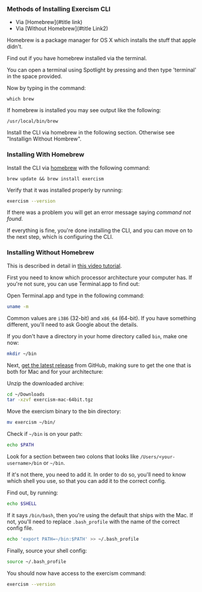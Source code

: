 ### Methods of Installing Exercism CLI

  - Via [Homebrew](#title link)
  - Via [Without Homebrew](#title Link2)

Homebrew is a package manager for OS X which installs the stuff that apple
didn't.

Find out if you have homebrew installed via the terminal.

You can open a terminal using Spotlight by pressing <command><spacebar> and
then type 'terminal' in the space provided.

Now by typing in the command:

`which brew`

If homebrew is installed you may see output like the following:

```
/usr/local/bin/brew
```

Install the CLI via homebrew in the following section.  Otherwise see
"Installign Without Hombrew".

### Installing With Homebrew

Install the CLI via [homebrew](http://brew.sh/) with the following command:

```
brew update && brew install exercism
```

Verify that it was installed properly by running:

```bash
exercism --version
```

If there was a problem you will get an error message saying _command not found_.

If everything is fine, you're done installing the CLI, and you can move on to the next step,
which is configuring the CLI.

### Installing Without Homebrew

This is described in detail in [this video tutorial](https://www.youtube.com/watch?v=TCT4eHGwfaE).

First you need to know which processor architecture your computer has. If
you're not sure, you can use Terminal.app to find out:

Open Terminal.app and type in the following command:

```bash
uname -m
```

Common values are `i386` (32-bit) and `x86_64` (64-bit). If you have something
different, you'll need to ask Google about the details.

If you don't have a directory in your home directory called `bin`, make one now:

```bash
mkdir ~/bin
```

Next, [get the latest
release](https://github.com/exercism/cli/releases/latest) from GitHub, making
sure to get the one that is both for Mac and for your architecture:

Unzip the downloaded archive:

```bash
cd ~/Downloads
tar -xzvf exercism-mac-64bit.tgz
```

Move the exercism binary to the bin directory:

```bash
mv exercism ~/bin/
```

Check if `~/bin` is on your path:

```bash
echo $PATH
```

Look for a section between two colons that looks like
`/Users/<your-username>/bin` or `~/bin`.

If it's not there, you need to add it. In order to do so, you'll need to
know which shell you use, so that you can add it to the correct config.

Find out, by running:

```bash
echo $SHELL
```

If it says `/bin/bash`, then you're using the default that ships with the Mac.
If not, you'll need to replace `.bash_profile` with the name of the correct
config file.

```bash
echo 'export PATH=~/bin:$PATH' >> ~/.bash_profile
```

Finally, source your shell config:

```bash
source ~/.bash_profile
```

You should now have access to the exercism command:

```bash
exercism --version
```
